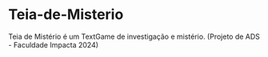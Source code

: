 # Teia-de-Misterio
Teia de Mistério é um TextGame de investigação e mistério. (Projeto de ADS - Faculdade Impacta 2024)
